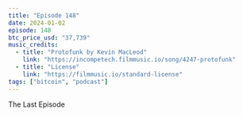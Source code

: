```yaml
---
title: "Episode 148"
date: 2024-01-02
episode: 148
btc_price_usd: "37,739"
music_credits:
  - title: "Protofunk by Kevin MacLeod"
    link: "https://incompetech.filmmusic.io/song/4247-protofunk"
  - title: "License"
    link: "https://filmmusic.io/standard-license"
tags: ["bitcoin", "podcast"]
---
```


The Last Episode